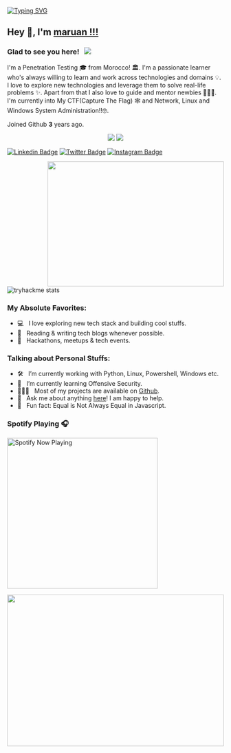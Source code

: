 [![Typing SVG](https://readme-typing-svg.herokuapp.com?font=Hack&color=%239315B7&lines=What's+up!+I'm+maruan+-+aka+maruan)](https://git.io/typing-svg)

## Hey 👋, I'm [maruan !!!](https://github.com/maruancanfly)

### Glad to see you here! &nbsp; ![](https://visitor-badge.glitch.me/badge?page_id=V3-Sky.V3-Skyi&style=flat-square&color=0088cc)
I'm a Penetration Testing 🎓 from Morocco! 🏛. I'm a passionate learner who's always willing to learn and work across technologies and domains 💡. I love to explore new technologies and leverage them to solve real-life problems ✨. Apart from that I also love to guide and mentor newbies 👨🏻‍💻. I'm currently into My CTF(Capture The Flag) 🕸️ and Network, Linux and Windows System Administration!!🤓.

Joined Github **3** years ago.
<p align="center">
  <img src ="https://github-readme-stats.vercel.app/api?username=maruancanfly&show_icons=true&count_private=true&theme=darcula&hide_border=true&hide=issues,contribs&bg_color=00000000">
  <img src ="https://github-readme-stats.vercel.app/api/top-langs/?username=maruancanfly&layout=compact&hide_border=true&theme=darcula&bg_color=00000000&langs_count=6&hide=jupyter%20notebook,tex,css,php">
  
[![Linkedin Badge](https://img.shields.io/badge/-LinkedIn-0e76a8?style=flat-square&logo=Linkedin&logoColor=white)](https://www.linkedin.com/in/marouane-benzidane-939111228/)
[![Twitter Badge](https://img.shields.io/badge/-Twitter-00acee?style=flat-square&logo=Twitter&logoColor=white)](https://twitter.com/maruancanfly)
[![Instagram Badge](https://img.shields.io/badge/-Instagram-e4405f?style=flat-square&logo=Instagram&logoColor=white)](https://instagram.com/maruancanfly/)
  
<img align="right" height="290" width="410" alt="" src="https://raw.githubusercontent.com/maruancanfly/maruancanfly/master/coder1.gif" />

![tryhackme stats](https://raw.githubusercontent.com/maruancanfly/maruancanfly/main/assets/maruancanfly.png)
 
### My Absolute Favorites:
- 💻 &nbsp; I love exploring new tech stack and building cool stuffs.
- 📰 &nbsp; Reading & writing tech blogs whenever possible.
- 🍕 &nbsp; Hackathons, meetups & tech events.

### Talking about Personal Stuffs:
- 🛠 &nbsp; I’m currently working with Python, Linux, Powershell, Windows etc.
- 🚀 &nbsp; I’m currently learning Offensive Security.
- 👨🏻‍💻 &nbsp; Most of my projects are available on [Github](https://github.com/maruancanfly).
- 💬 &nbsp; Ask me about anything [here](https://github.com/maruancanfly/maruancanfly/issues)! I am happy to help.
- 👾 &nbsp; Fun fact: Equal is Not Always Equal in Javascript.

### Spotify Playing 🎧
[<img src="https://spotify-github-profile.vercel.app/api/view.svg?uid=31oh3f63ufrownkqlg2gvidraapy&cover_image=true&theme=default&show_offline=true&background_color=241f31&interchange=false&bar_color=53b14f&bar_color_cover=false" alt="Spotify Now Playing" width="350" />](https://open.spotify.com/user/31oh3f63ufrownkqlg2gvidraapy)


[<img src="https://open.spotify.com/embed/playlist/4tzrmo8ZJNIUkp1KKVI5ld?utm_source=generator" width="100%" height="352" frameBorder="0" allowfullscreen="" allow="autoplay; clipboard-write; encrypted-media; fullscreen; picture-in-picture" loading="lazy" />](https://open.spotify.com/embed/playlist/4tzrmo8ZJNIUkp1KKVI5ld)
